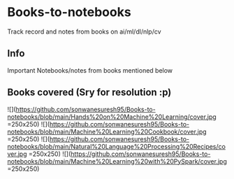# Books-to-notebooks
Track record and notes from books on ai/ml/dl/nlp/cv
## Info
Important Notebooks/notes from books mentioned below
## Books covered (Sry for resolution :p)
![](https://github.com/sonwanesuresh95/Books-to-notebooks/blob/main/Hands%20on%20Machine%20Learning/cover.jpg =250x250)
![](https://github.com/sonwanesuresh95/Books-to-notebooks/blob/main/Machine%20Learning%20Cookbook/cover.jpg =250x250)
![](https://github.com/sonwanesuresh95/Books-to-notebooks/blob/main/Natural%20Language%20Processing%20Recipes/cover.jpg =250x250)
![](https://github.com/sonwanesuresh95/Books-to-notebooks/blob/main/Machine%20Learning%20with%20PySpark/cover.jpg =250x250)
